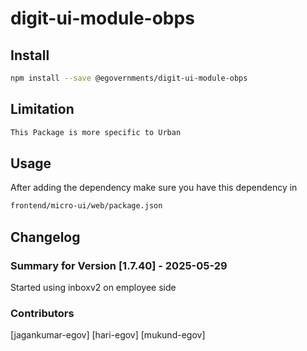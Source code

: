 # digit-ui-module-obps

## Install

```bash
npm install --save @egovernments/digit-ui-module-obps
```

## Limitation

```bash
This Package is more specific to Urban
```

## Usage

After adding the dependency make sure you have this dependency in

```bash
frontend/micro-ui/web/package.json
```

## Changelog

### Summary for Version [1.7.40] - 2025-05-29

Started using inboxv2 on employee side

### Contributors

[jagankumar-egov] [hari-egov] [mukund-egov]